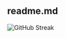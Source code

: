 
## readme.md

![GitHub Streak](https://streak-stats.demolab.com?user=bodobraegger&theme=transparent&hide_border=true&date_format=j%2Fn%5B%2FY%5D&hide_current_streak=true&hide_longest_streak=true)

<!--
### 🐉 🐈‍⬛ 🦎 🐆
**bodobraegger/bodobraegger** is a ✨ _special_ ✨ repository because its `README.md` (this file) appears on your GitHub profile.

Here are some ideas to get you started:

- 🔭 I’m currently working on ...
- 🌱 I’m currently learning ...
- 👯 I’m looking to collaborate on ...
- 🤔 I’m looking for help with ...
- 💬 Ask me about ...
- 📫 How to reach me: ...
- 😄 Pronouns: ...
- ⚡ Fun fact: ...
[![GitHub stats](https://github-readme-stats.vercel.app/api?username=bodobraegger&hide=stars&rank_icon=github&custom_title=stats&bg_color=DEG,0000000F,0000000E,0000000C,0000000A,00000008,00000006&show_icons=true&border_color=00000003)](#readmemd)

-->

